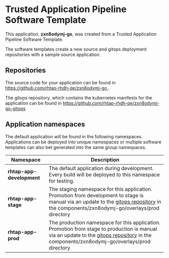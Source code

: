 # Trusted Application Pipeline Software Template

This application, **zxn8odymj-go**, was created from a Trusted Application Pipeline Software Template.

The software templates create a new source and gitops deployment repositories with a sample source application. 

## Repositories

The source code for your application can be found in [https://github.com/rhtap-rhdh-qe/zxn8odymj-go ](https://github.com/rhtap-rhdh-qe/zxn8odymj-go ).
 
The gitops repository, which contains the kubernetes manifests for the application can be found in 
[https://github.com/rhtap-rhdh-qe/zxn8odymj-go-gitops ](https://github.com/rhtap-rhdh-qe/zxn8odymj-go-gitops ) 

## Application namespaces 

The default application will be found in the following namespaces. Applications can be deployed into unique namespaces or multiple software templates can also bet generated into the same group namespaces.  

|  Namespace   |  Description   |  
| -------- | -------- |   
| **rhtap-app-development** | The default application during development. Every build will be deployed to this namespace for testing. | 
| **rhtap-app-stage** | The staging namespace for this application. Promotion from development to stage is manual via an update to the [gitops repository](https://github.com/rhtap-rhdh-qe/zxn8odymj-go-gitops ) in the components/zxn8odymj-go/overlays/prod directory |  
| **rhtap-app-prod** | The production namespace for this application. Promotion from stage to production is manual via an update to the [gitops repository](https://github.com/rhtap-rhdh-qe/zxn8odymj-go-gitops ) in the components/zxn8odymj-go/overlays/prod directory | 